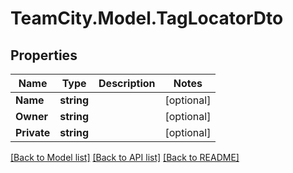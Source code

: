# TeamCity.Model.TagLocatorDto
## Properties

Name | Type | Description | Notes
------------ | ------------- | ------------- | -------------
**Name** | **string** |  | [optional] 
**Owner** | **string** |  | [optional] 
**Private** | **string** |  | [optional] 

[[Back to Model list]](../README.md#documentation-for-models) [[Back to API list]](../README.md#documentation-for-api-endpoints) [[Back to README]](../README.md)

